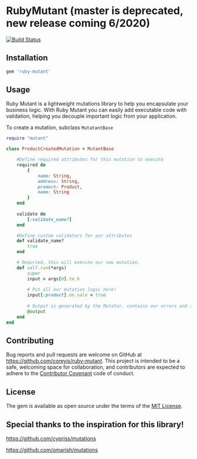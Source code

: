 # RubyMutant (master is deprecated, new release coming 6/2020)
[![Build Status](https://travis-ci.org/coreyjs/ruby-mutant.svg?branch=master)](https://travis-ci.org/coreyjs/ruby-mutant)



## Installation


```ruby
gem 'ruby-mutant'
```


## Usage

Ruby Mutant is a lightweight mutations library to help you encapsulate your business logic.  With Ruby Mutant you can easily add executable code with validation, helping you decouple important logic from your application.

To create a mutation, subclass `MutatantBase`  

```ruby
require "mutant"

class ProductCreatedMutation < MutantBase

    #Define required attributes for this mutation to execute
    required do
        {
            name: String, 
            address: String, 
            product: Product,
            name: String
        }
    end
    
    validate do 
        [:validate_name?]
    end

    #Define custom validators for our attributes
    def validate_name?
        true
    end

    # Requried, this will execute our new mutation.
    def self.run(*args)
        super
        input = args[0].to_h
        
        # Put all our mutation logic here!
        input[:product].on_sale = true
        
        # Output is generated by the Mutator, contains our errors and success? of validation.
        @output
    end
end
```



## Contributing

Bug reports and pull requests are welcome on GitHub at https://github.com/coreyjs/ruby-mutant. This project is intended to be a safe, welcoming space for collaboration, and contributors are expected to adhere to the [Contributor Covenant](http://contributor-covenant.org) code of conduct.

## License

The gem is available as open source under the terms of the [MIT License](https://opensource.org/licenses/MIT).


## Special thanks to the inspiration for this library!

https://github.com/cypriss/mutations

https://github.com/omarish/mutations


